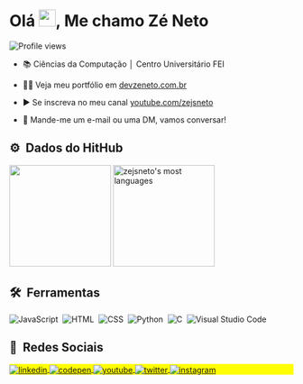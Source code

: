 <!--<img align="right" height="590em" src="https://raw.githubusercontent.com/gist/zejsneto/b2b0a402cf4441948e60d86245205a69/raw/4e27e4c46023f762b9cf7faad2d4ffccbe3373d1/githubcard.svg"/>-->

<h1 align="left">Olá <img src="https://raw.githubusercontent.com/kaueMarques/kaueMarques/master/hi.gif" width="30px">, Me chamo Zé Neto</h1>
<p align="left"> <img src="https://komarev.com/ghpvc/?username=zejsneto&color=yellow" alt="Profile views" /> </p>

- 📚 Ciências da Computação │ Centro Universitário FEI

<!---- 🔭 Atualmente trabalhando em [Empresa](https://github.com/empresa)-->

- 👨‍💻 Veja meu portfólio em [devzeneto.com.br](https://devzeneto.com.br)

- ▶️ Se inscreva no meu canal [youtube.com/zejsneto](https://www.youtube.com/channel/UC-9o0RA92kVofWX21cs1n2w)

- 💬 Mande-me um e-mail ou uma DM, vamos conversar!

## ⚙️ &nbsp;Dados do HitHub
<img height="180em" src="https://github-readme-stats.vercel.app/api?username=zejsneto&show_icons=true&theme=dark&include_all_commits=true&count_private=true"/>
<img height="180em" src="https://github-readme-stats.vercel.app/api/top-langs/?username=zejsneto&layout=compact&theme=dark" alt="zejsneto's most languages"/>

## 🛠 &nbsp;Ferramentas
![JavaScript](https://img.shields.io/badge/-JavaScript-05122A?style=flat&logo=javascript)&nbsp;
![HTML](https://img.shields.io/badge/-HTML-05122A?style=flat&logo=HTML5)&nbsp;
![CSS](https://img.shields.io/badge/-CSS-05122A?style=flat&logo=CSS3&logoColor=1572B6)&nbsp;
![Python](https://img.shields.io/badge/-Python-05122A?style=flat&logo=python)&nbsp;
![C](https://img.shields.io/badge/-C-05122A?style=flat&logo=C)&nbsp;
![Visual Studio Code](https://img.shields.io/badge/-Visual%20Studio%20Code-05122A?style=flat&logo=visual-studio-code&logoColor=007ACC)&nbsp;
<!---
![Git](https://img.shields.io/badge/-Git-05122A?style=flat&logo=git)&nbsp;
![GitHub](https://img.shields.io/badge/-GitHub-05122A?style=flat&logo=github)&nbsp;
![Markdown](https://img.shields.io/badge/-Markdown-05122A?style=flat&logo=markdown)&nbsp;
![PostgreSQL](https://img.shields.io/badge/-PostgreSQL-05122A?style=flat&logo=postgresql)&nbsp;
![SQLite](https://img.shields.io/badge/-SQLite-05122A?style=flat&logo=sqlite)&nbsp;
![Java](https://img.shields.io/badge/-Java-05122A?style=flat&logo=java)&nbsp;
-->

## 📲 &nbsp;Redes Sociais

<p align="left" style="background:yellow">
<a href="https://linkedin.com/in/zejsneto" target="_blank">
  <img align="center" src="https://img.shields.io/badge/-zejsneto-05122A?style=flat&logo=linkedin" alt="linkedin"/>
</a>
<a href="devzeneto.com.br" target="_blank">
  <img align="center" src="https://img.shields.io/badge/-zejsneto-05122A?style=flat&logo=codepen" alt="codepen"/>
</a>
<a href="https://www.youtube.com/channel/UC-9o0RA92kVofWX21cs1n2w" target="_blank">
 <img align="center" src="https://img.shields.io/badge/-zejsneto-05122A?style=flat&logo=youtube" alt="youtube"/>
</a>
<a href="https://twitter.com/zejsneto" target="_blank">
  <img align="center" src="https://img.shields.io/badge/-zejsneto-05122A?style=flat&logo=twitter" alt="twitter"/>  
</a>
<a href="https://instagram.com/zejsneto" target="_blank">
 <img align="center" src="https://img.shields.io/badge/-zejsneto-05122A?style=flat&logo=instagram" alt="instagram"/>
</a>
</p>
